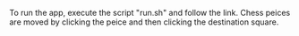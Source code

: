 To run the app, execute the script "run.sh" and follow the link.  Chess peices are moved by clicking the peice and then clicking the destination square.  
